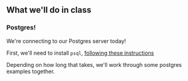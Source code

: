 <!--
Instructor notes: 
-->
## What we'll do in class

### Postgres!

We're connecting to our Postgres server today! 

First, we'll need to install `psql`, [following these instructions](https://github.com/pyrox0/brew-easy-install)

Depending on how long that takes, we'll work through some postgres examples together.
